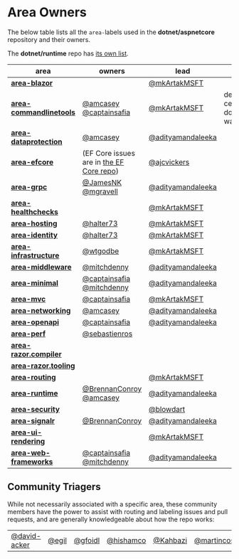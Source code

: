 # Area Owners

The below table lists all the `area-`labels used in the **dotnet/aspnetcore** repository and their owners.

The **dotnet/runtime** repo has [its own list](https://github.com/dotnet/runtime/blob/main/docs/area-owners.md).

| **area**                                                                                                                      | **owners**                                                                                    | **lead**                                       |                         |
|-------------------------------------------------------------------------------------------------------------------------------|-----------------------------------------------------------------------------------------------|------------------------------------------------|-------------------------|
| **[area-blazor](https://github.com/dotnet/aspnetcore/issues?q=is%3Aissue+is%3Aopen+label%3Aarea-blazor)**                     |                                                                                               | [@mkArtakMSFT](https://github.com/mkArtakMSFT) |                         |
| **[area-commandlinetools](https://github.com/dotnet/aspnetcore/issues?q=is%3Aissue+is%3Aopen+label%3Aarea-commandlinetools)** | [@amcasey](https://github.com/amcasey) [@captainsafia](https://github.com/captainsafia)                                                   | [@mkArtakMSFT](https://github.com/mkArtakMSFT) | dev certs, dotnet watch |
| **[area-dataprotection](https://github.com/dotnet/aspnetcore/issues?q=is%3Aissue+is%3Aopen+label%3Aarea-dataprotection)**     | [@amcasey](https://github.com/amcasey)                                                        | [@adityamandaleeka](https://github.com/adityamandaleeka)                                               |                         |
| **[area-efcore](https://github.com/dotnet/aspnetcore/issues?q=is%3Aissue+is%3Aopen+label%3Aarea-efcore)**                     | (EF Core issues are in [the EF Core repo](https://github.com/dotnet/efcore/issues))           | [@ajcvickers](https://github.com/ajcvickers)   |                         |
| **[area-grpc](https://github.com/dotnet/aspnetcore/issues?q=is%3Aissue+is%3Aopen+label%3Aarea-grpc)**                         | [@JamesNK](https://github.com/JamesNK) [@mgravell](https://github.com/mgravell)                                                                                               |[@adityamandaleeka](https://github.com/adityamandaleeka)                                                   |                         |
| **[area-healthchecks](https://github.com/dotnet/aspnetcore/issues?q=is%3Aissue+is%3Aopen+label%3Aarea-healthchecks)**         |                                                                                               | [@mkArtakMSFT](https://github.com/mkArtakMSFT) |                         |
| **[area-hosting](https://github.com/dotnet/aspnetcore/issues?q=is%3Aissue+is%3Aopen+label%3Aarea-hosting)**                   | [@halter73](https://github.com/halter73)                                                                                               | [@mkArtakMSFT](https://github.com/mkArtakMSFT)                                               |                         |
| **[area-identity](https://github.com/dotnet/aspnetcore/issues?q=is%3Aissue+is%3Aopen+label%3Aarea-identity)**                 | [@halter73](https://github.com/halter73)                                                      | [@mkArtakMSFT](https://github.com/mkArtakMSFT) |                         |
| **[area-infrastructure](https://github.com/dotnet/aspnetcore/issues?q=is%3Aissue+is%3Aopen+label%3Aarea-infrastructure)**     | [@wtgodbe](https://github.com/wtgodbe)                                                        | [@mkArtakMSFT](https://github.com/mkArtakMSFT) |                         |
| **[area-middleware](https://github.com/dotnet/aspnetcore/issues?q=is%3Aissue+is%3Aopen+label%3Aarea-middleware)**             | [@mitchdenny](https://github.com/mitchdenny)                                                                                              | [@adityamandaleeka](https://github.com/adityamandaleeka)                                                  |                         |
| **[area-minimal](https://github.com/dotnet/aspnetcore/issues?q=is%3Aissue+is%3Aopen+label%3Aarea-minimal)**                   | [@captainsafia](https://github.com/captainsafia) [@mitchdenny](https://github.com/mitchdenny) | [@adityamandaleeka](https://github.com/adityamandaleeka)                                                  |                         |
| **[area-mvc](https://github.com/dotnet/aspnetcore/issues?q=is%3Aissue+is%3Aopen+label%3Aarea-mvc)**                           |  [@captainsafia](https://github.com/captainsafia)                                                                                             | [@mkArtakMSFT](https://github.com/mkArtakMSFT) |                         |
| **[area-networking](https://github.com/dotnet/aspnetcore/issues?q=is%3Aissue+is%3Aopen+label%3Aarea-networking)**             | [@amcasey](https://github.com/amcasey)                                                        |  [@adityamandaleeka](https://github.com/adityamandaleeka)                                                 |                         |
| **[area-openapi](https://github.com/dotnet/aspnetcore/issues?q=is%3Aissue+is%3Aopen+label%3Aarea-openapi)**                           |  [@captainsafia](https://github.com/captainsafia)                                                                                             | [@adityamandaleeka](https://github.com/adityamandaleeka) |                         |
| **[area-perf](https://github.com/dotnet/aspnetcore/issues?q=is%3Aissue+is%3Aopen+label%3Aarea-perf)**                         | [@sebastienros](https://github.com/sebastienros)                                              |                                                |                         |
| **[area-razor.compiler](https://github.com/dotnet/aspnetcore/issues?q=is%3Aissue+is%3Aopen+label%3Aarea-razor.compiler)**     |                                                                                               |                                                |                         |
| **[area-razor.tooling](https://github.com/dotnet/aspnetcore/issues?q=is%3Aissue+is%3Aopen+label%3Aarea-razor.tooling)**       |                                                                                               |                                                |                         |
| **[area-routing](https://github.com/dotnet/aspnetcore/issues?q=is%3Aissue+is%3Aopen+label%3Aarea-routing)**                   |                                                                                               | [@mkArtakMSFT](https://github.com/mkArtakMSFT)                                                |                         |
| **[area-runtime](https://github.com/dotnet/aspnetcore/issues?q=is%3Aissue+is%3Aopen+label%3Aarea-runtime)**                   | [@BrennanConroy](https://github.com/BrennanConroy) [@amcasey](https://github.com/amcasey)     |  [@adityamandaleeka](https://github.com/adityamandaleeka)                                                 |                         |
| **[area-security](https://github.com/dotnet/aspnetcore/issues?q=is%3Aissue+is%3Aopen+label%3Aarea-security)**                 |                                                                                               | [@blowdart](https://github.com/blowdart)       |                         |
| **[area-signalr](https://github.com/dotnet/aspnetcore/issues?q=is%3Aissue+is%3Aopen+label%3Aarea-signalr)**                   | [@BrennanConroy](https://github.com/BrennanConroy)                                            | [@adityamandaleeka](https://github.com/adityamandaleeka)                                                  |                         |
| **[area-ui-rendering](https://github.com/dotnet/aspnetcore/issues?q=is%3Aissue+is%3Aopen+label%3Aarea-ui-rendering)**         |                                                                                               | [@mkArtakMSFT](https://github.com/mkArtakMSFT)                                               |                         |
| **[area-web-frameworks](https://github.com/dotnet/aspnetcore/issues?q=is%3Aissue+is%3Aopen+label%3Aarea-web-frameworks)**     | [@captainsafia](https://github.com/captainsafia) [@mitchdenny](https://github.com/mitchdenny)                                                                                              | [@adityamandaleeka](https://github.com/adityamandaleeka)    |                         |

## Community Triagers

While not necessarily associated with a specific area, these community members have the power to assist with routing and labeling issues and pull requests, and are generally knowledgeable about how the repo works:

|||||||
|-|-|-|-|-|-|
[@david-acker](https://github.com/@david-acker) | [@egil](https://github.com/@egil) | [@gfoidl](https://github.com/@gfoidl) | [@hishamco](https://github.com/@hishamco) | [@Kahbazi](https://github.com/@Kahbazi) | [@martincostello](https://github.com/@martincostello) |
